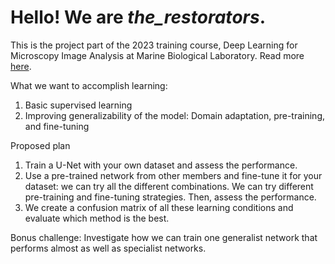 # Hello! We are *the_restorators*. 

This is the project part of the 2023 training course, Deep Learning for Microscopy Image Analysis at Marine Biological Laboratory. Read more [here](https://www.mbl.edu/education/advanced-research-training-courses/course-offerings/dlmbl-deep-learning-microscopy-image-analysis). 

What we want to accomplish learning: 
1. Basic supervised learning 
2. Improving generalizability of the model: Domain adaptation, pre-training, and fine-tuning

Proposed plan

1) Train a U-Net with your own dataset and assess the performance. 
2) Use a pre-trained network from other members and fine-tune it for your dataset: we can try all the different combinations. We can try different pre-training and fine-tuning strategies. Then, assess the performance. 
3) We create a confusion matrix of all these learning conditions and evaluate which method is the best. 

Bonus challenge:
Investigate how we can train one generalist network that performs almost as well as specialist networks. 
